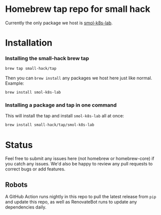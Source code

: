# Homebrew tap repo for small hack

Currently the only package we host is [smol-k8s-lab](https://github.com/small-hack/smol-k8s-lab).

# Installation

### Installing the small-hack brew tap

```bash
brew tap small-hack/tap
```

Then you can `brew install` any packages we host here just like normal. Example:

```bash
brew install smol-k8s-lab
```

### Installing a package and tap in one command

This will install the tap and install `smol-k8s-lab` all at once:

```bash
brew install small-hack/tap/smol-k8s-lab
```

# Status
Feel free to submit any issues here (not homebrew or homebrew-core) if you catch any issues. We'd also be happy to review any pull requests to correct bugs or add features.

## Robots
A GitHub Action runs nightly in this repo to pull the latest release from `pip` and update this repo, as well as RenovateBot runs to update any dependencies daily.
